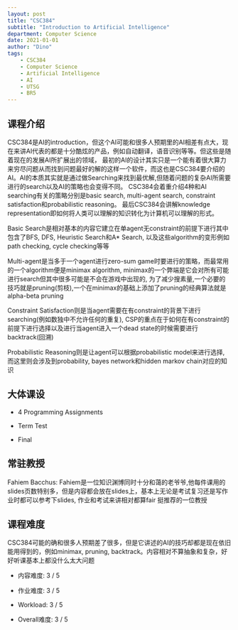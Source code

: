 ```yaml
---
layout: post
title: "CSC384"
subtitle: "Introduction to Artificial Intelligence"
department: Computer Science
date: 2021-01-01
author: "Dino"
tags:
    - CSC384
    - Computer Science
    - Artificial Intelligence
    - AI
    - UTSG
    - BR5
---
```

## 课程介绍
CSC384是AI的introduction，但这个AI可能和很多人预期里的AI相差有点大，现在来讲AI代表的都是十分酷炫的产品，例如自动翻译，语音识别等等。但这些是随着现在的发展AI所扩展出的领域，
最初的AI的设计其实只是一个能有着很大算力来穷尽问题从而找到问题最好的解的这样一个软件，而这也是CSC384要介绍的AI。AI的本质其实就是通过做Searching来找到最优解,但随着问题的复杂AI所需要进行的search以及AI的策略也会变得不同。
CSC384会着重介绍4种和AI searching有关的策略分别是basic search, multi-agent search, constraint satisfaction和probabilistic reasoning。 最后CSC384会讲解knowledge representation即如何将人类可以理解的知识转化为计算机可以理解的形式。

Basic Search是相对基本的内容它建立在单agent无constraint的前提下进行其中包含了BFS, DFS, Heuristic Search和A* Search, 以及这些algorithm的变形例如path checking, cycle checking等等

Multi-agent是当多于一个agent进行zero-sum game时要进行的策略，而最常用的一个algorithm便是minimax algorithm, minimax的一个弊端是它会对所有可能进行search但其中很多可能是不会在游戏中出现的, 
为了减少搜素量,一个必要的技巧就是pruning(剪枝),一个在minimax的基础上添加了pruning的经典算法就是alpha-beta pruning

Constraint Satisfaction则是当agent需要在有constraint的背景下进行searching(例如数独中不允许任何的重复), CSP的重点在于如何在有constraint的前提下进行选择以及进行当agent进入一个dead state的时候需要进行backtrack(回溯)

Probabilistic Reasoning则是让agent可以根据probabilistic model来进行选择, 而这里则会涉及到probability, bayes network和hidden markov chain对应的知识

## 大体课设
- 4 Programming Assignments

- Term Test

- Final

## 常驻教授
Fahiem Bacchus: Fahiem是一位知识渊博同时十分和蔼的老爷爷,他每件课用的slides页数特别多，但是内容都会放在slides上，基本上无论是考试复习还是写作业时都可以参考下slides, 作业和考试来讲相对都算fair 挺推荐的一位教授

## 课程难度
CSC384可能的确和很多人预期差了很多，但是它讲述的AI的技巧却都是现在依旧能用得到的，例如minimax, pruning, backtrack。内容相对不算抽象和复杂，好好听课基本上都没什么太大问题

- 内容难度: 3 / 5

- 作业难度: 3 / 5

- Workload: 3 / 5

- Overall难度: 3 / 5

